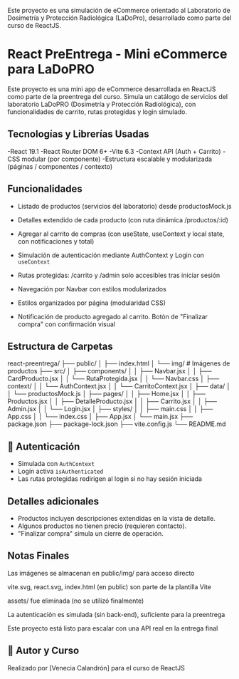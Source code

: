 Este proyecto es una simulación de eCommerce orientado al Laboratorio de Dosimetría y Protección Radiológica (LaDoPro), desarrollado como parte del curso de ReactJS.

# React PreEntrega - Mini eCommerce para LaDoPRO
Este proyecto es una mini app de eCommerce desarrollada en ReactJS como parte de la preentrega del curso. Simula un catálogo de servicios del laboratorio LaDoPRO (Dosimetría y Protección Radiológica), con funcionalidades de carrito, rutas protegidas y login simulado.

## Tecnologías y Librerías Usadas
-React 19.1
-React Router DOM 6+
-Vite 6.3
-Context API (Auth + Carrito)
-CSS modular (por componente)
-Estructura escalable y modularizada (páginas / componentes / contexto)

## Funcionalidades

* Listado de productos (servicios del laboratorio) desde productosMock.js
* Detalles extendido de cada producto (con ruta dinámica /productos/:id)

* Agregar al carrito de compras (con useState, useContext y local state, con notificaciones y total)
* Simulación de autenticación mediante AuthContext y Login con `useContext`
* Rutas protegidas: /carrito y /admin solo accesibles tras iniciar sesión
* Navegación por Navbar con estilos modularizados
* Estilos organizados por página (modularidad CSS)
* Notificación de producto agregado al carrito. Botón de "Finalizar compra" con confirmación visual


## Estructura de Carpetas
react-preentrega/
├── public/
│   ├── index.html
│   └── img/                # Imágenes de productos
├── src/
│   ├── components/
│   │   ├── Navbar.jsx
│   │   ├── CardProducto.jsx
│   │   └── RutaProtegida.jsx
│   │   └── Navbar.css
│   ├── context/
│   │   └── AuthContext.jsx
│   │   └── CarritoContext.jsx
│   ├── data/
│   │   └── productosMock.js
│   ├── pages/
│   │   ├── Home.jsx
│   │   ├── Productos.jsx
│   │   ├── DetalleProducto.jsx
│   │   ├── Carrito.jsx
│   │   ├── Admin.jsx
│   │   └── Login.jsx
│   ├── styles/
│   │   ├── main.css
│   │   ├── App.css
│   │   └── index.css
│   ├── App.jsx
│   └── main.jsx
├── package.json
├── package-lock.json
├── vite.config.js
└── README.md

## 🚫 Autenticación

* Simulada con `AuthContext`
* Login activa `isAuthenticated`
* Las rutas protegidas redirigen al login si no hay sesión iniciada

## Detalles adicionales

* Productos incluyen descripciones extendidas en la vista de detalle.
* Algunos productos no tienen precio (requieren contacto).
* "Finalizar compra" simula un cierre de operación.

## Notas Finales

Las imágenes se almacenan en public/img/ para acceso directo

vite.svg, react.svg, index.html (en public) son parte de la plantilla Vite

assets/ fue eliminada (no se utilizó finalmente)

La autenticación es simulada (sin back-end), suficiente para la preentrega

Este proyecto está listo para escalar con una API real en la entrega final

## 📃 Autor y Curso

Realizado por \[Venecia Calandrón] para el curso de ReactJS


